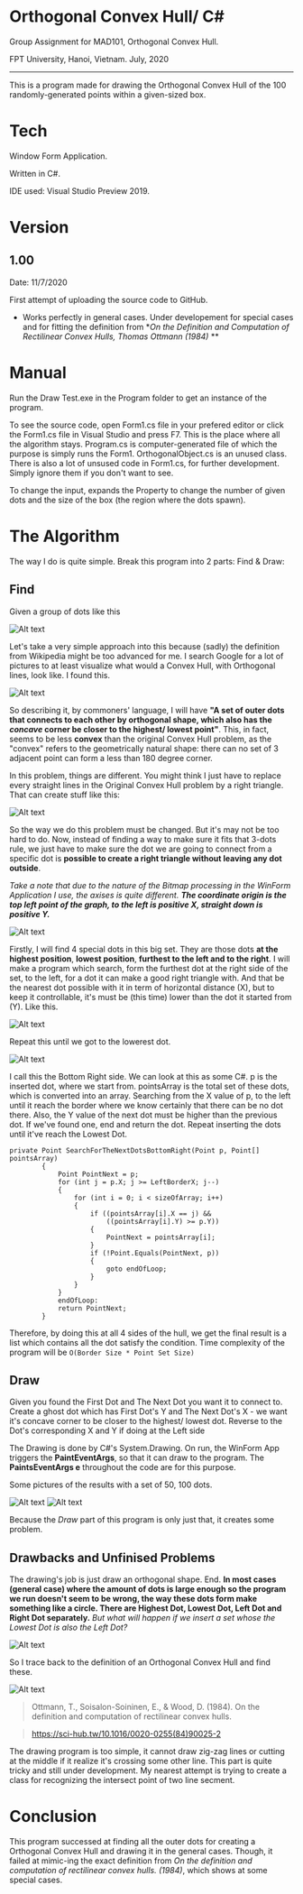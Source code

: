 # Orthogonal Convex Hull/ C# #
Group Assignment for MAD101, Orthogonal Convex Hull.

FPT University, Hanoi, Vietnam. July, 2020

------------

This is a program made for drawing the Orthogonal Convex Hull of the 100 randomly-generated points within a given-sized box.

# Tech

Window Form Application.

Written in C#.

IDE used: Visual Studio Preview 2019.

# Version
## 1.00 

Date: 11/7/2020

First attempt of uploading the source code to GitHub.

* Works perfectly in general cases. Under developement for special cases and for fitting the definition from **On the Definition and Computation of Rectilinear Convex Hulls, Thomas Ottmann (1984)* **

# Manual

Run the Draw Test.exe in the Program folder to get an instance of the program.

To see the source code, open Form1.cs file in your prefered editor or click the Form1.cs file in Visual Studio and press F7. This is the place where all the algorithm stays. Program.cs is computer-generated file of which the purpose is simply runs the Form1. OrthogonalObject.cs is an unused class. There is also a lot of unsused code in Form1.cs, for further development. Simply ignore them if you don't want to see.

To change the input, expands the Property to change the number of given dots and the size of the box (the region where the dots spawn).


# The Algorithm

The way I do is quite simple. Break this program into 2 parts: Find & Draw:

## Find

Given a group of dots like this


![Alt text](https://github.com/havdhe150692/pictures/blob/master/1.png?raw=true)


Let's take a very simple approach into this because (sadly) the definition from Wikipedia might be too advanced for me. I search Google for a lot of pictures to at least visualize what would a Convex Hull, with Orthogonal lines, look like. I found this.


![Alt text](https://upload.wikimedia.org/wikipedia/commons/thumb/e/e0/Orthogonal-convex-hull.svg/220px-Orthogonal-convex-hull.svg.png)


So describing it, by commoners' language, I will have **"A set of outer dots that connects to each other by orthogonal shape, which also has the *concave* corner be closer to the highest/ lowest point"**. This, in fact, seems to be less **convex** than the original Convex Hull problem, as the "convex" refers to  the geometrically natural shape: there can no set of 3 adjacent point can form a less than 180 degree corner.

In this problem, things are different. You might think I just have to replace every straight lines in the Original Convex Hull problem by a right triangle. That can create stuff like this:

![Alt text](https://github.com/havdhe150692/pictures/blob/master/2.png)

So the way we do this problem must be changed. But it's may not be too hard to do. Now, instead of finding a way to make sure it fits that 3-dots rule, we just have to make sure the dot we are going to connect from a specific dot is **possible to create a right triangle without leaving any dot outside**. 

*Take a note that due to the nature of the Bitmap processing in the WinForm Application I use, the axises is quite different. **The coordinate origin is the top left point of the graph, to the left is positive X, straight down is positive Y.***

![Alt text](https://github.com/havdhe150692/pictures/blob/master/5.png)

Firstly, I will find 4 special dots in this big set. They are those dots **at the highest position**, **lowest position**, **furthest to the left and to the right**. I will make a program which search, form the furthest dot at the right side of the set, to the left, for a dot it can make a good right triangle with. And that be the nearest dot possible with it in term of horizontal distance (X), but to keep it controllable, it's must be (this time) lower than the dot it started from (Y). Like this.

![Alt text](https://github.com/havdhe150692/pictures/blob/master/3.png)

Repeat this until we got to the lowerest dot.


![Alt text](https://github.com/havdhe150692/pictures/blob/master/4.png)



I call this the Bottom Right side. We can look at this as some C#. p is the inserted dot, where we start from. pointsArray is the total set of these dots, which is converted into an array. Searching from the X value of p, to the left until it reach the border where we know certainly that there can be no dot there. Also, the Y value of the next dot must be higher than the previous dot. If we've found one, end and return the dot. Repeat inserting the dots until it've reach the Lowest Dot.
```
private Point SearchForTheNextDotsBottomRight(Point p, Point[] pointsArray)
        {
            Point PointNext = p;
            for (int j = p.X; j >= LeftBorderX; j--)
            {
                for (int i = 0; i < sizeOfArray; i++)
                {
                    if ((pointsArray[i].X == j) &&
                        ((pointsArray[i].Y) >= p.Y))
                    {
                        PointNext = pointsArray[i];
                    }
                    if (!Point.Equals(PointNext, p))
                    {
                        goto endOfLoop;
                    }
                }
            }
            endOfLoop:
            return PointNext;
        }
```


Therefore, by doing this at all 4 sides of the hull, we get the final result is a list which contains all the dot satisfy the condition. Time complexity of the program will be ```O(Border Size * Point Set Size)```

## Draw

Given you found the First Dot and The Next Dot you want it to connect to. Create a ghost dot which has First Dot's Y and The Next Dot's X - we want it's concave corner to be closer to the highest/ lowest dot. Reverse to the Dot's corresponding X and Y if doing at the Left side

The Drawing is done by C#'s System.Drawing. On run, the WinForm App triggers the **PaintEventArgs**, so that it can draw to the program. The **PaintsEventArgs e** throughout the code are for this purpose.

Some pictures of the results with a set of 50, 100 dots.

![Alt text](https://github.com/havdhe150692/pictures/blob/master/6.png) ![Alt text](https://github.com/havdhe150692/pictures/blob/master/7.png)

Because the *Draw* part of this program is only just that, it creates some problem.

## Drawbacks and Unfinised Problems

The drawing's job is just draw an orthogonal shape. End. **In most cases (general case) where the amount of dots is large enough so the program we run doesn't seem to be wrong, the way these dots form make something like a circle. There are Highest Dot, Lowest Dot, Left Dot and Right Dot separately.** *But what will happen if we insert a set whose the Lowest Dot is also the Left Dot?*

![Alt text](https://github.com/havdhe150692/pictures/blob/master/8.png) 

So I trace back to the definition of an Orthogonal Convex Hull and find these.

![Alt text](https://github.com/havdhe150692/pictures/blob/master/9.png)
> Ottmann, T., Soisalon-Soininen, E., & Wood, D. (1984). On the definition and computation of rectilinear convex hulls.

> https://sci-hub.tw/10.1016/0020-0255(84)90025-2

The drawing program is too simple, it cannot draw zig-zag lines or cutting at the middle if it realize it's crossing some other line. This part is quite tricky and still under development. My nearest attempt is trying to create a class for recognizing the intersect point of two line secment.

# Conclusion

This program successed at finding all the outer dots for creating a Orthogonal Convex Hull and drawing it in the general cases. Though, it failed at mimic-ing the exact definition from *On the definition and computation of rectilinear convex hulls. (1984)*, which shows at some special cases.
